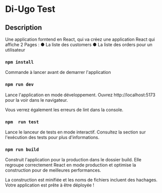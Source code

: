 # Di-Ugo Test

## Description

Une application forntend en React, qui va créez une application React qui affiche 2 Pages :
● La liste des customers
● La liste des orders pour un utilisateur

### `npm install`

Commande à lancer avant de demarrer l'application

### `npm run dev`

Lance l'application en mode développement.
Ouvrez http://localhost:5173 pour la voir dans le navigateur.

Vous verrez également les erreurs de lint dans la console.

### `npm  run test`

Lance le lanceur de tests en mode interactif.
Consultez la section sur l'exécution des tests pour plus d'informations.

### `npm run build`

Construit l'application pour la production dans le dossier build.
Elle regroupe correctement React en mode production et optimise la construction pour de meilleures performances.

La construction est minifiée et les noms de fichiers incluent des hachages.
Votre application est prête à être déployée !
